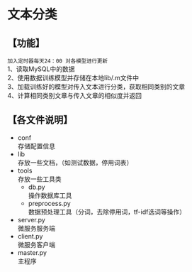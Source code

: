 文本分类  
===
【功能】  
--
`加入定时器每天24：00 对各模型进行更新`  
1、读取MySQL中的数据  
2、使用数据训练模型并存储在本地lib/.m文件中  
3、加载训练好的模型对传入文本进行分类，获取相同类别的文章  
4、计算相同类别文章与传入文章的相似度并返回
  
  
【各文件说明】  
---
 * conf  
    存储配置信息  
 * lib  
    存放一些文档，（如测试数据，停用词表）  
 * tools  
    存放一些工具类  
     + db.py  
        操作数据库工具  
     + preprocess.py  
        数据预处理工具（分词，去除停用词，tf-idf选词等操作）  
 * server.py  
    微服务服务端  
 * client.py  
    微服务客户端  
 * master.py  
    主程序  

